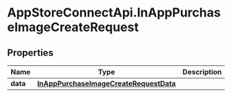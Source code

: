 # AppStoreConnectApi.InAppPurchaseImageCreateRequest

## Properties

Name | Type | Description | Notes
------------ | ------------- | ------------- | -------------
**data** | [**InAppPurchaseImageCreateRequestData**](InAppPurchaseImageCreateRequestData.md) |  | 


